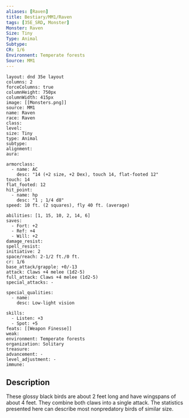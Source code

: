```yaml
---
aliases: [Raven]
title: Bestiary/MM1/Raven
tags: [35E_SRD, Monster]
Monster: Raven
Size: Tiny
Type: Animal
Subtype: 
CR: 1/6
Environnent: Temperate forests
Source: MM1
---
```


```statblock
layout: dnd 35e layout
columns: 2
forceColumns: true
columnHeight: 750px
columnWidth: 415px
image: [[Monsters.png]]
source: MM1
name: Raven
race: Raven
class: 
level: 
size: Tiny
type: Animal
subtype: 
alignment: 
aura: 

armorclass:
  - name: AC
    desc: "14 (+2 size, +2 Dex), touch 14, flat-footed 12"
touch: 14
flat_footed: 12
hit_point:
  - name: hp
    desc: "1 ; 1/4 d8"
speed: 10 ft. (2 squares), fly 40 ft. (average)

abilities: [1, 15, 10, 2, 14, 6]
saves:
  - Fort: +2
  - Ref: +4
  - Will: +2
damage_resist: 
spell_resist: 
initiative: 2
space/reach: 2-1/2 ft./0 ft.
cr: 1/6
base_attack/grapple: +0/-13
attack: Claws +4 melee (1d2-5)
full_attack: Claws +4 melee (1d2-5)
special_attacks: -

special_qualities:
  - name: 
    desc: Low-light vision

skills:
  - Listen: +3
  - Spot: +5
feats: [[Weapon Finesse]]
weak: 
environment: Temperate forests
organization: Solitary
treasure: 
advancement: -
level_adjustment: -
immune: 
```

## Description

<p>These glossy black birds are about 2 feet long and have wingspans of about 4 feet. They combine both claws into a single attack. The statistics presented here can describe most nonpredatory birds of similar size.</p>